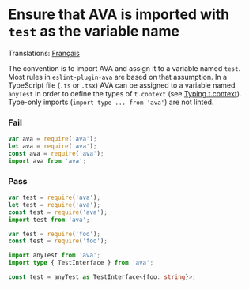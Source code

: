 # Ensure that AVA is imported with `test` as the variable name

Translations: [Français](https://github.com/avajs/ava-docs/blob/main/fr_FR/related/eslint-plugin-ava/docs/rules/use-test.md)

The convention is to import AVA and assign it to a variable named `test`. Most rules in `eslint-plugin-ava` are based on that assumption.
In a TypeScript file (`.ts` or `.tsx`) AVA can be assigned to a variable named `anyTest` in order to define the types of `t.context` (see [Typing t.context](https://github.com/avajs/ava/blob/main/docs/recipes/typescript.md#typing-tcontext)). Type-only imports (`import type ... from 'ava'`) are not linted.

### Fail

```js
var ava = require('ava');
let ava = require('ava');
const ava = require('ava');
import ava from 'ava';
```

### Pass

```js
var test = require('ava');
let test = require('ava');
const test = require('ava');
import test from 'ava';

var test = require('foo');
const test = require('foo');
```

```ts
import anyTest from 'ava';
import type { TestInterface } from 'ava';

const test = anyTest as TestInterface<{foo: string}>;
```
